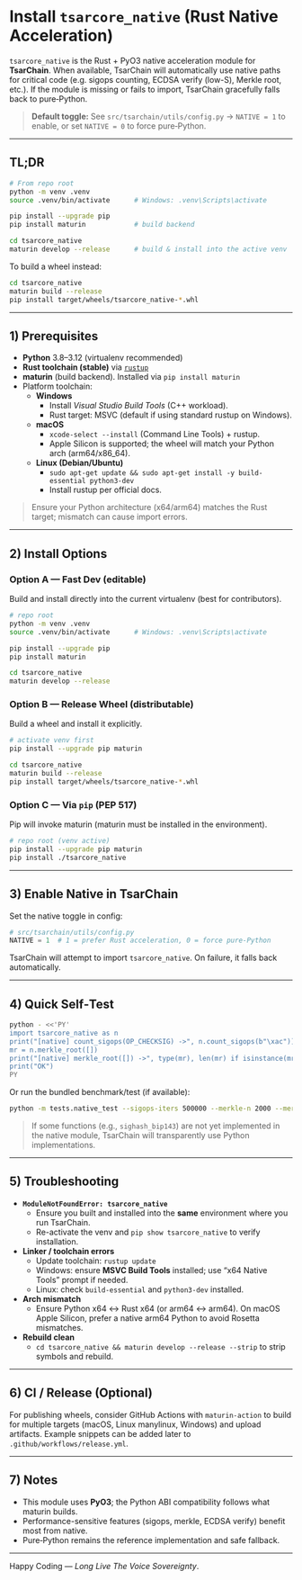 # Install `tsarcore_native` (Rust Native Acceleration)

`tsarcore_native` is the Rust + PyO3 native acceleration module for **TsarChain**.
When available, TsarChain will automatically use native paths for critical code
(e.g. sigops counting, ECDSA verify (low-S), Merkle root, etc.). If the module
is missing or fails to import, TsarChain gracefully falls back to pure‑Python.

> **Default toggle:** See `src/tsarchain/utils/config.py` → `NATIVE = 1` to enable,
> or set `NATIVE = 0` to force pure‑Python.

---

## TL;DR

```bash
# From repo root
python -m venv .venv
source .venv/bin/activate      # Windows: .venv\Scripts\activate

pip install --upgrade pip
pip install maturin            # build backend

cd tsarcore_native
maturin develop --release      # build & install into the active venv
```

To build a wheel instead:
```bash
cd tsarcore_native
maturin build --release
pip install target/wheels/tsarcore_native-*.whl
```

---

## 1) Prerequisites

- **Python** 3.8–3.12 (virtualenv recommended)
- **Rust toolchain (stable)** via [`rustup`](https://rustup.rs/)
- **maturin** (build backend). Installed via `pip install maturin`
- Platform toolchain:
  - **Windows**
    - Install *Visual Studio Build Tools* (C++ workload).
    - Rust target: MSVC (default if using standard rustup on Windows).
  - **macOS**
    - `xcode-select --install` (Command Line Tools) + rustup.
    - Apple Silicon is supported; the wheel will match your Python arch (arm64/x86_64).
  - **Linux (Debian/Ubuntu)**
    - `sudo apt-get update && sudo apt-get install -y build-essential python3-dev`
    - Install rustup per official docs.

> Ensure your Python architecture (x64/arm64) matches the Rust target; mismatch can cause import errors.

---

## 2) Install Options

### Option A — Fast Dev (editable)
Build and install directly into the current virtualenv (best for contributors).

```bash
# repo root
python -m venv .venv
source .venv/bin/activate      # Windows: .venv\Scripts\activate

pip install --upgrade pip
pip install maturin

cd tsarcore_native
maturin develop --release
```

### Option B — Release Wheel (distributable)
Build a wheel and install it explicitly.

```bash
# activate venv first
pip install --upgrade pip maturin

cd tsarcore_native
maturin build --release
pip install target/wheels/tsarcore_native-*.whl
```

### Option C — Via `pip` (PEP 517)
Pip will invoke maturin (maturin must be installed in the environment).

```bash
# repo root (venv active)
pip install --upgrade pip maturin
pip install ./tsarcore_native
```

---

## 3) Enable Native in TsarChain

Set the native toggle in config:

```python
# src/tsarchain/utils/config.py
NATIVE = 1  # 1 = prefer Rust acceleration, 0 = force pure-Python
```

TsarChain will attempt to import `tsarcore_native`. On failure, it falls back automatically.

---

## 4) Quick Self‑Test

```bash
python - <<'PY'
import tsarcore_native as n
print("[native] count_sigops(OP_CHECKSIG) ->", n.count_sigops(b"\xac"))  # expect 1
mr = n.merkle_root([])
print("[native] merkle_root([]) ->", type(mr), len(mr) if isinstance(mr,(bytes,bytearray)) else None)
print("OK")
PY
```

Or run the bundled benchmark/test (if available):

```bash
python -m tests.native_test --sigops-iters 500000 --merkle-n 2000 --merkle-reps 200 --ecdsa-keys 5 --ecdsa-iters 5000
```

> If some functions (e.g., `sighash_bip143`) are not yet implemented in the native module,
> TsarChain will transparently use Python implementations.

---

## 5) Troubleshooting

- **`ModuleNotFoundError: tsarcore_native`**
  - Ensure you built and installed into the **same** environment where you run TsarChain.
  - Re-activate the venv and `pip show tsarcore_native` to verify installation.
- **Linker / toolchain errors**
  - Update toolchain: `rustup update`
  - Windows: ensure **MSVC Build Tools** installed; use “x64 Native Tools” prompt if needed.
  - Linux: check `build-essential` and `python3-dev` installed.
- **Arch mismatch**
  - Ensure Python x64 ↔ Rust x64 (or arm64 ↔ arm64). On macOS Apple Silicon,
    prefer a native arm64 Python to avoid Rosetta mismatches.
- **Rebuild clean**
  - `cd tsarcore_native && maturin develop --release --strip` to strip symbols and rebuild.

---

## 6) CI / Release (Optional)

For publishing wheels, consider GitHub Actions with `maturin-action` to build for
multiple targets (macOS, Linux manylinux, Windows) and upload artifacts. Example
snippets can be added later to `.github/workflows/release.yml`.

---

## 7) Notes

- This module uses **PyO3**; the Python ABI compatibility follows what maturin builds.
- Performance-sensitive features (sigops, merkle, ECDSA verify) benefit most from native.
- Pure‑Python remains the reference implementation and safe fallback.

---

Happy Coding — *Long Live The Voice Sovereignty*.

